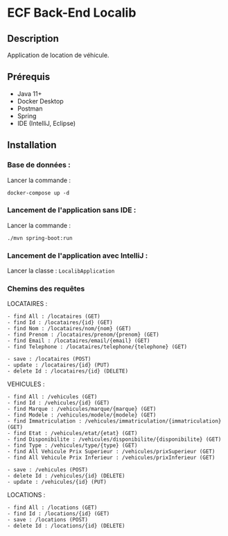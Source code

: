 # ECF Back-End Localib

## Description
Application de location de véhicule.


## Prérequis
- Java 11+
- Docker Desktop
- Postman
- Spring
-  IDE (IntelliJ, Eclipse)

## Installation

### Base de données :

Lancer la commande :
```
docker-compose up -d
```

### Lancement de l'application sans IDE :
Lancer la commande :
```
./mvn spring-boot:run
```

### Lancement de l'application avec IntelliJ :
Lancer la classe : `LocalibApplication`

### Chemins des requêtes

LOCATAIRES :
```
- find All : /locataires (GET)
- find Id : /locataires/{id} (GET)
- find Nom : /locataires/nom/{nom} (GET)
- find Prenom : /locataires/prenom/{prenom} (GET)
- find Email : /locataires/email/{email} (GET)
- find Telephone : /locataires/telephone/{telephone} (GET)

- save : /locataires (POST)
- update : /locataires/{id} (PUT)
- delete Id : /locataires/{id} (DELETE)
```

VEHICULES :
```
- find All : /vehicules (GET)
- find Id : /vehicules/{id} (GET)
- find Marque : /vehicules/marque/{marque} (GET)
- find Modele : /vehicules/modele/{modele} (GET)
- find Immatriculation : /vehicules/immatriculation/{immatriculation} (GET)
- find Etat : /vehicules/etat/{etat} (GET)
- find Disponibilite : /vehicules/disponibilite/{disponibilite} (GET)
- find Type : /vehicules/type/{type} (GET)
- find All Vehicule Prix Superieur : /vehicules/prixSuperieur (GET)
- find All Vehicule Prix Inferieur : /vehicules/prixInferieur (GET)

- save : /vehicules (POST)
- delete Id : /vehicules/{id} (DELETE)
- update : /vehicules/{id} (PUT)
```

LOCATIONS :
```
- find All : /locations (GET)
- find Id : /locations/{id} (GET)
- save : /locations (POST)
- delete Id : /locations/{id} (DELETE)
```
